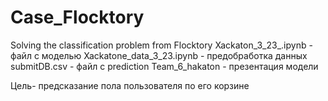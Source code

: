 # Case_Flocktory
Solving the classification problem from Flocktory
Xackaton_3_23_.ipynb - файл с моделью
Xackatone_data_3_23.ipynb - предобработка данных
submitDB.csv - файл с prediction
Team_6_hakaton - презентация модели

Цель- предсказание пола пользователя по его корзине
